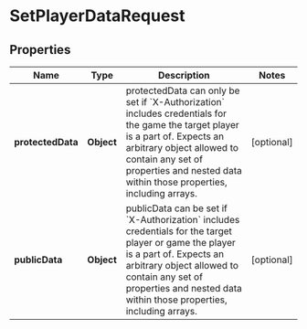 

# SetPlayerDataRequest

## Properties

Name | Type | Description | Notes
------------ | ------------- | ------------- | -------------
**protectedData** | **Object** | protectedData can only be set if &#x60;X-Authorization&#x60; includes credentials for the game the target player is a part of. Expects an arbitrary object allowed to contain any set of properties and nested data within those properties, including arrays. |  [optional]
**publicData** | **Object** | publicData can be set if &#x60;X-Authorization&#x60; includes credentials for the target player or game the player is a part of. Expects an arbitrary object allowed to contain any set of properties and nested data within those properties, including arrays. |  [optional]




